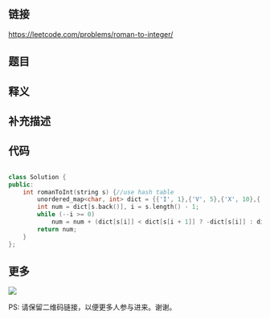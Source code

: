 ## 链接


https://leetcode.com/problems/roman-to-integer/


## 题目





## 释义






## 补充描述






## 代码






```c++

class Solution {
public:
    int romanToInt(string s) {//use hash table
        unordered_map<char, int> dict = {{'I', 1},{'V', 5},{'X', 10},{'L', 50},{'C', 100},{'D', 500},{'M', 1000}};
        int num = dict[s.back()], i = s.length() - 1;
        while (--i >= 0)
            num = num + (dict[s[i]] < dict[s[i + 1]] ? -dict[s[i]] : dict[s[i]]);
        return num;
    }
};


```



## 更多

![](https://github.com/githubwoniu/learnprogram/blob/master/image/erweima.png)

PS: 请保留二维码链接，以便更多人参与进来。谢谢。
